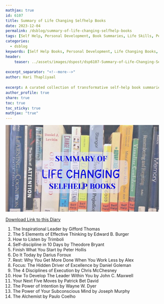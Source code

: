 ```yaml
---
mathjax: true
id: 6107
title: Summary of Life Changing Selfhelp Books
date: 2023-12-04
permalink: /dsblog/summary-of-life-changing-selfhelp-books
tags: [Self Help, Personal Development, Book Summaries, Life Skills, Personal Growth, Reading, Motivation]
categories:
  - dsblog
keywords: [Self Help Books, Personal Development, Life Changing Books, Book Summaries, Personal Growth, Reading Lists, Motivational Books, Life Skills]
header:
    teaser: ../assets/images/dspost/dsp6107-Summary-of-Life-Changing-Selfhelp-Books.jpg
    
excerpt_separator: "<!--more-->"   
author: Hari Thapliyaal   

excerpt: A curated collection of transformative self-help book summaries. Discover key insights and life-changing principles from influential authors that can help guide personal growth and development.   
author_profile: true   
share: true   
toc: true   
toc_sticky: true 
mathjax: "true"
---
```


![Summary of Life Changing Selfhelp Books](../assets/images/dspost/dsp6107-Summary-of-Life-Changing-Selfhelp-Books.jpg)

[Download Link to this Diary](../assets/docs/Summaries-of-Books.pdf)

<object data="../assets/docs/Summaries-of-Books.pdf" width="1000" height="1000" scroll=True type='application/pdf'></object>

1. The Inspirational Leader by Gifford Thomas
1. The 5 Elements of Effective Thinking by Edward B. Burger
1. How to Listen by Trimboli
1. Self-discipline in 10 Days by Theodore Bryant
1. Finish What You Start by Peter Hollis
1. Do It Today by Darius Foroux
1. Rest: Why You Get More Done When You Work Less by Alex
1. Focus: The Hidden Driver of Excellence by Daniel Goleman
1. The 4 Disciplines of Execution by Chris McChesney
1. How To Develop The Leader Within You by John C. Maxwell
1. Your Next Five Moves by Patrick Bet David
1. The Power of Intention by Wayne W. Dyer
1. The Power of Your Subconscious Mind by Joseph Murphy
1. The Alchemist by Paulo Coelho

 
